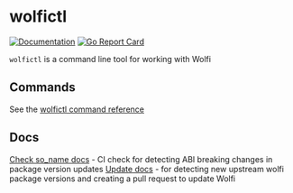 # wolfictl

[![Documentation](https://godoc.org/github.com/wolfi-dev/wolfictl?status.svg)](https://pkg.go.dev/mod/github.com/wolfi-dev/wolfictl)
[![Go Report Card](https://goreportcard.com/badge/github.com/wolfi-dev/wolfictl)](https://goreportcard.com/report/github.com/wolfi-dev/wolfictl)

`wolfictl` is a command line tool for working with Wolfi


## Commands

See the [wolfictl command reference](https://github.com/wolfi-dev/wolfictl/blob/main/docs/cmd/wolfictl.md)

## Docs

[Check so_name docs](./docs/check_so_name.md) - CI check for detecting ABI breaking changes in package version updates
[Update docs](./docs/update.md) - for detecting new upstream wolfi package versions and creating a pull request to update Wolfi
